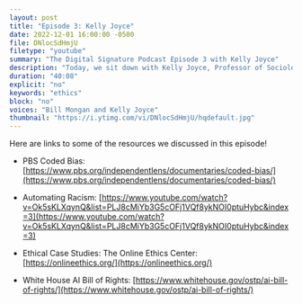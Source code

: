 ```yaml
---
layout: post
title: "Episode 3: Kelly Joyce"
date: 2022-12-01 16:00:00 -0500
file: DNlocSdHmjU
filetype: "youtube"
summary: "The Digital Signature Podcast Episode 3 with Kelly Joyce"
description: "Today, we sit down with Kelly Joyce, Professor of Sociology and Founding Director of the Center for Science, Technology, and Society at Drexel University, to talk about ethics in artificial intelligence and responsible machine learning."
duration: "40:08"
explicit: "no"
keywords: "ethics"
block: "no"
voices: "Bill Mongan and Kelly Joyce"
thumbnail: "https://i.ytimg.com/vi/DNlocSdHmjU/hqdefault.jpg"
---
```


Here are links to some of the resources we discussed in this episode!

* PBS Coded Bias: [https://www.pbs.org/independentlens/documentaries/coded-bias/](https://www.pbs.org/independentlens/documentaries/coded-bias/)

* Automating Racism: [https://www.youtube.com/watch?v=Ok5sKLXqynQ&list=PLJ8cMiYb3G5cOFj1VQf8ykNOI0ptuHybc&index=3](https://www.youtube.com/watch?v=Ok5sKLXqynQ&list=PLJ8cMiYb3G5cOFj1VQf8ykNOI0ptuHybc&index=3) 

* Ethical Case Studies: The Online Ethics Center: [https://onlineethics.org/](https://onlineethics.org/)

* White House AI Bill of Rights: [https://www.whitehouse.gov/ostp/ai-bill-of-rights/](https://www.whitehouse.gov/ostp/ai-bill-of-rights/)
